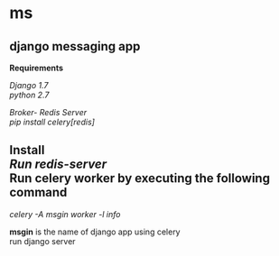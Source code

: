 ms
==

django messaging app  
--------------------  
  
  
**Requirements**  

*Django 1.7*  
*python 2.7*  
  
  
*Broker- Redis Server*  
*pip install celery[redis]*  

**Install**  
*Run redis-server*  
Run celery worker by executing the following command  
----------------------------------------------------  
*celery -A msgin worker -l info*  

**msgin** is the name of django app using celery  
run django server

